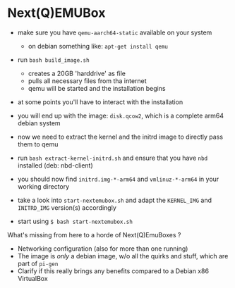 Next(Q)EMUBox
=============

* make sure you have `qemu-aarch64-static` available on your system
  * on debian something like: `apt-get install qemu`

* run `bash build_image.sh`
	* creates a 20GB 'harddrive' as file
	* pulls all necessary files from tha internet 
	* qemu will be started and the installation begins

* at some points you'll have to interact with the installation

* you will end up with the image: `disk.qcow2`, which is a complete arm64 debian system

* now we need to extract the kernel and the initrd image to directly pass them to qemu

* run `bash extract-kernel-initrd.sh` and ensure that you have `nbd` installed (deb: nbd-client)

* you should now find `initrd.img-*-arm64` and `vmlinuz-*-arm64` in your working directory

* take a look into `start-nextemubox.sh` and adapt the `KERNEL_IMG` and `INITRD_IMG` version(s) 
	accordingly

* start using `$ bash start-nextemubox.sh` 


What's missing from here to a horde of Next(Q)EmuBoxes ?
* Networking configuration (also for more than one running)
* The image is *only* a debian image, w/o all the quirks and stuff, which are part of `pi-gen`
* Clarify if this really brings any benefits compared to a Debian x86 VirtualBox 

